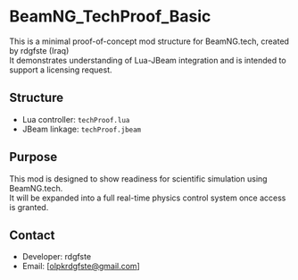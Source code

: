 # BeamNG_TechProof_Basic

This is a minimal proof-of-concept mod structure for BeamNG.tech, created by rdgfste (Iraq)  
It demonstrates understanding of Lua-JBeam integration and is intended to support a licensing request.

## Structure

- Lua controller: `techProof.lua`
- JBeam linkage: `techProof.jbeam`

## Purpose

This mod is designed to show readiness for scientific simulation using BeamNG.tech.  
It will be expanded into a full real-time physics control system once access is granted.

## Contact

- Developer: rdgfste  
- Email: [olpkrdgfste@gmail.com]


